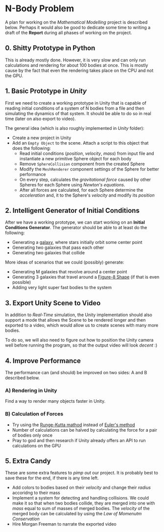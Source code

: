 # N-Body Problem

A plan for working on the *Mathematical Modelling* project is described below. Perhaps it would
also be good to dedicate some time to writing a draft of the **Report** during all phases of
working on the project.

## 0. Shitty Prototype in Python
This is already mostly done. However, it is very slow and can only run calculations and
rendering for about 100 bodies at once. This is mostly cause by the fact that even the
rendering takes place on the CPU and not the GPU.

## 1. Basic Prototype in _Unity_

First we need to create a working prototype in Unity that is capable of reading 
initial conditions of a system of N bodies from a file and then simulating the dynamics
of that system. It should be able to do so in real time (later on also export to video).

The general idea (which is also roughly implemented in _Unity_ folder):
* Create a new project in Unity
* Add an `Empty Object` to the scene. Attach a script to this object that does the following:
    * Read initial conditions (_position_, _velocity_, _mass_) from input file and instantiate a new primitive Sphere object for each body
    * Remove `SphereCollision` component from the created Sphere
    * Modify the `MeshRenderer` component settings of the Sphere for better performance
    * On every step, calculates the _gravitational force_ caused by other Spheres for each Sphere using _Newton's equations_.
    * After all forces are calculated, for each Sphere determine the _acceleration_ and, it to the Sphere's _velocity_ and modify its _position_

## 2. Intelligent Generator of Initial Conditions

After we have a working prototype, we can start working on an **Initial Conditions Generator**.
The generator should be able to at least do the following:
* Generating a [galaxy](https://en.wikipedia.org/wiki/Galaxy), where stars initially orbit some center point
* Generating two galaxies that pass each other
* Generating two galaxies that collide

More ideas of scenarios that we could (possibly) generate:
* Generating M galaxies that revolve around a center point
* Generating 3 galaxies that travel around a [Figure-8 Shape](https://www.youtube.com/watch?v=b0nlqX3j_bo) (if that is even possible)
* Adding very light super fast bodies to the system

## 3. Export Unity Scene to Video

In addition to _Real-Time_ simulation, the Unity implementation should also support a mode
that allows the Scene to be rendered longer and then exported to a video, which would allow
us to create scenes with many more bodies.

To do so, we will also need to figure out how to position the Unity camera well before running
the program, so that the output video will look _decent_ :)

## 4. Improve Performance

The performance can (and should) be improved on two sides: A and B described below.

### A) **Rendering** in Unity
Find a way to render many objects faster in Unity.

### B) **Calculation** of Forces
* Try using the [Runge-Kutta mathod](https://en.wikipedia.org/wiki/Runge%E2%80%93Kutta_methods) instead of [Euler's method](https://en.wikipedia.org/wiki/Euler_method)
* Number of calculations can be halved by calculating the force for a pair of bodies only once
* Pray to god and then research if Unity already offers an API to run calculations on the GPU

## 5. Extra Candy

These are some extra features to _pimp out_ our project. It is probably best to save these for the end,
if there is any time left.

* Add colors to bodies based on their _velocity_ and change their _radius_ accoridng to their mass
* Implement a system for detecting and handling collisions. We could make it so that when two bodies collide,
  they are merged into one with _mass_ equal to sum of masses of merged bodies. The _velocity_ of the merged
  body can be calculated by using the _Law of Momenutm Conservation_
* Hire Morgan Freeman to narrate the exported video
